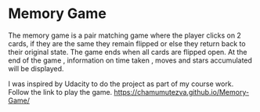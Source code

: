 # Memory Game
The memory game is a pair matching game where the player
clicks on 2 cards, if they are the same they remain flipped
or else they return back to their original state. The game ends when all
cards are flipped open.
At the end of the game , information on time taken , moves and stars accumulated 
will be displayed.

I was inspired by Udacity to do the project as part of my course work.
Follow the link to play the game.
https://chamumutezva.github.io/Memory-Game/
